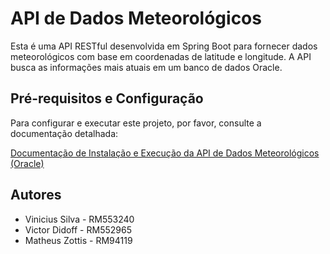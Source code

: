 # API de Dados Meteorológicos

Esta é uma API RESTful desenvolvida em Spring Boot para fornecer dados meteorológicos com base em coordenadas de latitude e longitude. A API busca as informações mais atuais em um banco de dados Oracle.

## Pré-requisitos e Configuração

Para configurar e executar este projeto, por favor, consulte a documentação detalhada:

[Documentação de Instalação e Execução da API de Dados Meteorológicos (Oracle)](oracle_setup_documentation.md)

## Autores

- Vinicius Silva - RM553240
- Victor Didoff - RM552965
- Matheus Zottis - RM94119


